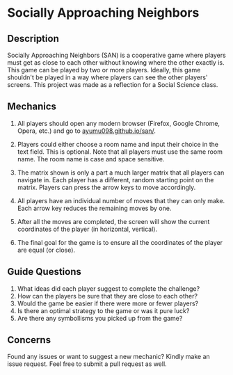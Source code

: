 # Socially Approaching Neighbors

## Description
Socially Approaching Neighbors (SAN) is a cooperative game where players must get as close to each other without knowing where the other exactly is. This game can be played by two or more players. Ideally, this game shouldn't be played in a way where players can see the other players' screens. This project was made as a reflection for a Social Science class.

## Mechanics

1. All players should open any modern browser (Firefox, Google Chrome, Opera, etc.) and go to [ayumu098.github.io/san/](https://ayumu098.github.io/san/).

2. Players could either choose a room name and input their choice in the text field. This is optional. Note that all players must use the same room name. The room name is case and space sensitive.
3. The matrix shown is only a part a much larger matrix that all players can navigate in. Each player has a different, random starting point on the matrix. Players can press the arrow keys to move accordingly.
4. All players have an individual number of moves that they can only make. Each arrow key reduces the remaining moves by one. 
5. After all the moves are completed, the screen will show the current coordinates of the player (in horizontal, vertical).
6. The final goal for the game is to ensure all the coordinates of the player are equal (or close).

## Guide Questions
1. What ideas did each player suggest to complete the challenge?
2. How can the players be sure that they are close to each other? 
3. Would the game be easier if there were more or fewer players?
4. Is there an optimal strategy to the game or was it pure luck?
5. Are there any symbollisms you picked up from the game?

## Concerns
Found any issues or want to suggest a new mechanic? Kindly make an issue request. Feel free to submit a pull request as well.
